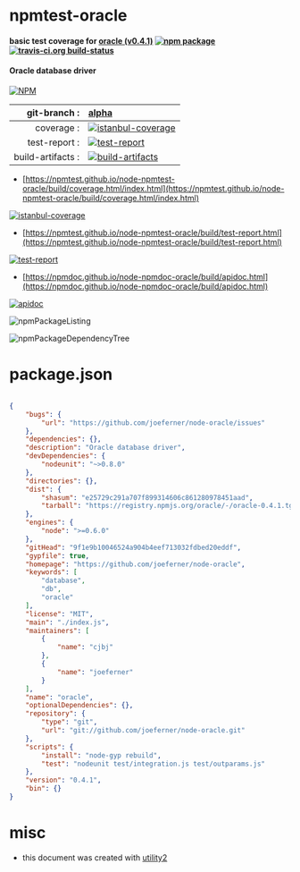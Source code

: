 # npmtest-oracle

#### basic test coverage for  [oracle (v0.4.1)](https://github.com/joeferner/node-oracle)  [![npm package](https://img.shields.io/npm/v/npmtest-oracle.svg?style=flat-square)](https://www.npmjs.org/package/npmtest-oracle) [![travis-ci.org build-status](https://api.travis-ci.org/npmtest/node-npmtest-oracle.svg)](https://travis-ci.org/npmtest/node-npmtest-oracle)

#### Oracle database driver

[![NPM](https://nodei.co/npm/oracle.png?downloads=true&downloadRank=true&stars=true)](https://www.npmjs.com/package/oracle)

| git-branch : | [alpha](https://github.com/npmtest/node-npmtest-oracle/tree/alpha)|
|--:|:--|
| coverage : | [![istanbul-coverage](https://npmtest.github.io/node-npmtest-oracle/build/coverage.badge.svg)](https://npmtest.github.io/node-npmtest-oracle/build/coverage.html/index.html)|
| test-report : | [![test-report](https://npmtest.github.io/node-npmtest-oracle/build/test-report.badge.svg)](https://npmtest.github.io/node-npmtest-oracle/build/test-report.html)|
| build-artifacts : | [![build-artifacts](https://npmtest.github.io/node-npmtest-oracle/glyphicons_144_folder_open.png)](https://github.com/npmtest/node-npmtest-oracle/tree/gh-pages/build)|

- [https://npmtest.github.io/node-npmtest-oracle/build/coverage.html/index.html](https://npmtest.github.io/node-npmtest-oracle/build/coverage.html/index.html)

[![istanbul-coverage](https://npmtest.github.io/node-npmtest-oracle/build/screenCapture.buildCi.browser.%252Ftmp%252Fbuild%252Fcoverage.lib.html.png)](https://npmtest.github.io/node-npmtest-oracle/build/coverage.html/index.html)

- [https://npmtest.github.io/node-npmtest-oracle/build/test-report.html](https://npmtest.github.io/node-npmtest-oracle/build/test-report.html)

[![test-report](https://npmtest.github.io/node-npmtest-oracle/build/screenCapture.buildCi.browser.%252Ftmp%252Fbuild%252Ftest-report.html.png)](https://npmtest.github.io/node-npmtest-oracle/build/test-report.html)

- [https://npmdoc.github.io/node-npmdoc-oracle/build/apidoc.html](https://npmdoc.github.io/node-npmdoc-oracle/build/apidoc.html)

[![apidoc](https://npmdoc.github.io/node-npmdoc-oracle/build/screenCapture.buildCi.browser.%252Ftmp%252Fbuild%252Fapidoc.html.png)](https://npmdoc.github.io/node-npmdoc-oracle/build/apidoc.html)

![npmPackageListing](https://npmtest.github.io/node-npmtest-oracle/build/screenCapture.npmPackageListing.svg)

![npmPackageDependencyTree](https://npmtest.github.io/node-npmtest-oracle/build/screenCapture.npmPackageDependencyTree.svg)



# package.json

```json

{
    "bugs": {
        "url": "https://github.com/joeferner/node-oracle/issues"
    },
    "dependencies": {},
    "description": "Oracle database driver",
    "devDependencies": {
        "nodeunit": "~>0.8.0"
    },
    "directories": {},
    "dist": {
        "shasum": "e25729c291a707f899314606c861280978451aad",
        "tarball": "https://registry.npmjs.org/oracle/-/oracle-0.4.1.tgz"
    },
    "engines": {
        "node": ">=0.6.0"
    },
    "gitHead": "9f1e9b10046524a904b4eef713032fdbed20eddf",
    "gypfile": true,
    "homepage": "https://github.com/joeferner/node-oracle",
    "keywords": [
        "database",
        "db",
        "oracle"
    ],
    "license": "MIT",
    "main": "./index.js",
    "maintainers": [
        {
            "name": "cjbj"
        },
        {
            "name": "joeferner"
        }
    ],
    "name": "oracle",
    "optionalDependencies": {},
    "repository": {
        "type": "git",
        "url": "git://github.com/joeferner/node-oracle.git"
    },
    "scripts": {
        "install": "node-gyp rebuild",
        "test": "nodeunit test/integration.js test/outparams.js"
    },
    "version": "0.4.1",
    "bin": {}
}
```



# misc
- this document was created with [utility2](https://github.com/kaizhu256/node-utility2)
